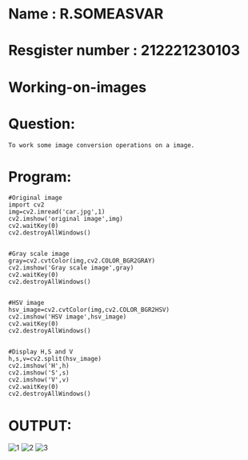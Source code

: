# Name : R.SOMEASVAR
# Resgister number : 212221230103
# Working-on-images
# Question:
```
To work some image conversion operations on a image.
```
# Program:
```
#Original image
import cv2
img=cv2.imread('car.jpg',1)
cv2.imshow('original image',img)
cv2.waitKey(0)
cv2.destroyAllWindows()


#Gray scale image
gray=cv2.cvtColor(img,cv2.COLOR_BGR2GRAY)
cv2.imshow('Gray scale image',gray)
cv2.waitKey(0)
cv2.destroyAllWindows()


#HSV image
hsv_image=cv2.cvtColor(img,cv2.COLOR_BGR2HSV)
cv2.imshow('HSV image',hsv_image)
cv2.waitKey(0)
cv2.destroyAllWindows()


#Display H,S and V
h,s,v=cv2.split(hsv_image)
cv2.imshow('H',h)
cv2.imshow('S',s)
cv2.imshow('V',v)
cv2.waitKey(0)
cv2.destroyAllWindows()
```
# OUTPUT:
![1](https://user-images.githubusercontent.com/93434149/176348699-e738310d-5ce8-4a4c-a80c-8858dcd7e733.jpg)
![2](https://user-images.githubusercontent.com/93434149/176348709-adac414b-c487-4308-bfab-019c791f8b16.jpg)
![3](https://user-images.githubusercontent.com/93434149/176348770-68528886-9860-4168-9a7a-5a3825ff1f60.jpg)
